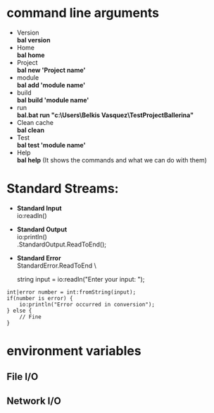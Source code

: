 # command line arguments
   - Version \
     **bal version**
   - Home \
     **bal home**
   - Project \
     **bal new 'Project name'**
   - module\
     **bal add 'module name'**
   - build\
     **bal build 'module name'**
   - run  \
     **bal.bat run "c:\Users\Belkis Vasquez\TestProjectBallerina"**
   - Clean cache \
     **bal clean**
   - Test \
     **bal test 'module name'**
   - Help \
     **bal help** (It shows the commands and what we can do with them)
    
# Standard Streams: 
   - **Standard Input** \
      io:readln()
   - **Standard Output**  \
      io:println() \
      .StandardOutput.ReadToEnd(); 
   - **Standard Error** \
     StandardError.ReadToEnd \
     
     string input = io:readln("Enter your input: ");
     
    int|error number = int:fromString(input);
    if(number is error) {
        io:println("Error occurred in conversion");
    } else {
        // Fine
    }
# environment variables
## File I/O

## Network I/O
 
